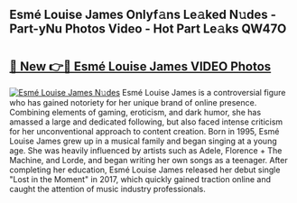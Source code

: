 ## Esmé Louise James Onlyf𝚊ns Le𝚊ked N𝚞des - Part-yNu Photos Video - Hot Part Le𝚊ks QW47O

# <h2><a href="http://ac41420.deff.icu/?id=Esm%c3%a9+Louise+James">🔗 New 👉🔴 Esmé Louise James VIDEO Photos</a></h2>

[![Esmé Louise James N𝚞des](https://i.imgur.com/rIISA9y.gif)](http://ac41420.deff.icu/?id=Esm%c3%a9+Louise+James)
Esmé Louise James is a controversial figure who has gained notoriety for her unique brand of online presence. Combining elements of gaming, eroticism, and dark humor, she has amassed a large and dedicated following, but also faced intense criticism for her unconventional approach to content creation. Born in 1995, Esmé Louise James grew up in a musical family and began singing at a young age. She was heavily influenced by artists such as Adele, Florence + The Machine, and Lorde, and began writing her own songs as a teenager. After completing her education, Esmé Louise James released her debut single "Lost in the Moment" in 2017, which quickly gained traction online and caught the attention of music industry professionals.
